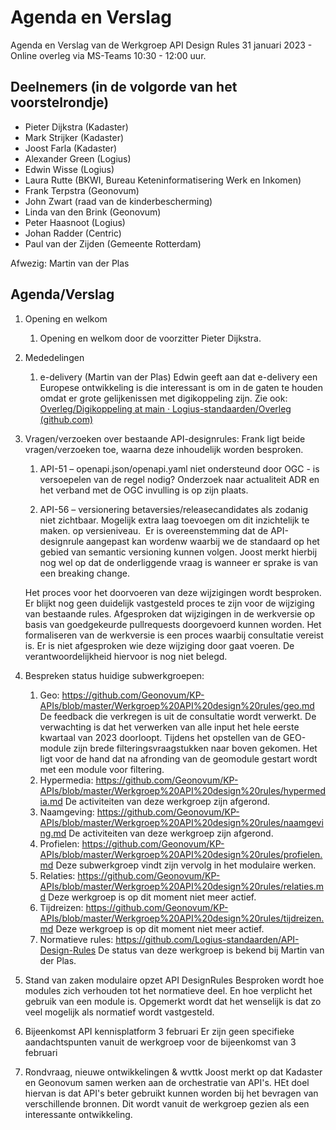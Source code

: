 # Agenda en Verslag 

Agenda en Verslag van de Werkgroep API Design Rules 31 januari 2023 - Online overleg via MS-Teams 10:30 - 12:00 uur. 

## Deelnemers (in de volgorde van het voorstelrondje) 
- Pieter Dijkstra (Kadaster)
- Mark Strijker (Kadaster)
- Joost Farla (Kadaster)
- Alexander Green (Logius) 
- Edwin Wisse (Logius) 
- Laura Rutte (BKWI, Bureau Keteninformatisering Werk en Inkomen)
- Frank Terpstra (Geonovum)
- John Zwart (raad van de kinderbescherming)
- Linda van den Brink (Geonovum)
- Peter Haasnoot (Logius)
- Johan Radder (Centric)
- Paul van der Zijden (Gemeente Rotterdam)

Afwezig:
Martin van der Plas 

## Agenda/Verslag

1. Opening en welkom
   1. Opening en welkom door de voorzitter Pieter Dijkstra.

2. Mededelingen
   1. e-delivery (Martin van der Plas) 
   Edwin geeft aan dat e-delivery een Europese ontwikkeling is die interessant is om in de gaten te houden omdat er grote gelijkenissen met digikoppeling zijn. Zie ook: [Overleg/Digikoppeling at main · Logius-standaarden/Overleg (github.com)](https://github.com/Logius-standaarden/Overleg/blob/main/Digikoppeling/2022-12-08/eDeliveryAPI.md)

3. Vragen/verzoeken over bestaande API-designrules:
   Frank ligt beide vragen/verzoeken toe, waarna deze inhoudelijk worden besproken. 
   1. API-51 – openapi.json/openapi.yaml niet ondersteund door OGC - is versoepelen van de regel nodig? Onderzoek naar actualiteit ADR en het verband met de OGC invulling is op zijn plaats.    

   1. API-56 – versionering betaversies/releasecandidates als zodanig niet zichtbaar. Mogelijk extra laag toevoegen om dit inzichtelijk te maken. op versieniveau. 
   Er is overeenstemming dat de API-designrule aangepast kan wordenw waarbij we de standaard op het gebied van semantic versioning kunnen volgen. Joost merkt hierbij nog wel op dat de onderliggende vraag is wanneer er sprake is van een breaking change. 

   Het proces voor het doorvoeren van deze wijzigingen wordt besproken. Er blijkt nog geen duidelijk vastgesteld proces te zijn voor de wijziging van bestaande rules. Afgesproken dat wijzigingen in de werkversie op basis van goedgekeurde pullrequests doorgevoerd kunnen worden. Het formaliseren van de werkversie is een proces waarbij consultatie vereist is. Er is niet afgesproken wie deze wijziging door gaat voeren. De verantwoordelijkheid hiervoor is nog niet belegd.  
   
4. Bespreken status huidige subwerkgroepen:
   1. Geo: https://github.com/Geonovum/KP-APIs/blob/master/Werkgroep%20API%20design%20rules/geo.md
   De feedback die verkregen is uit de consultatie wordt verwerkt. De verwachting is dat het verwerken van alle input het hele eerste kwartaal van 2023 doorloopt. Tijdens het opstellen van de GEO-module zijn brede filteringsvraagstukken naar boven gekomen. Het ligt voor de hand dat na afronding van de geomodule gestart wordt met een module voor filtering. 
   1. Hypermedia: https://github.com/Geonovum/KP-APIs/blob/master/Werkgroep%20API%20design%20rules/hypermedia.md
De activiteiten van deze werkgroep zijn afgerond. 
   2. Naamgeving: https://github.com/Geonovum/KP-APIs/blob/master/Werkgroep%20API%20design%20rules/naamgeving.md
De activiteiten van deze werkgroep zijn afgerond.
   3. Profielen: https://github.com/Geonovum/KP-APIs/blob/master/Werkgroep%20API%20design%20rules/profielen.md
Deze subwerkgroep vindt zijn vervolg in het modulaire werken. 
   4. Relaties: https://github.com/Geonovum/KP-APIs/blob/master/Werkgroep%20API%20design%20rules/relaties.md
Deze werkgroep is op dit moment niet meer actief. 
   5. Tijdreizen: https://github.com/Geonovum/KP-APIs/blob/master/Werkgroep%20API%20design%20rules/tijdreizen.md
Deze werkgroep is op dit moment niet meer actief.
   6. Normatieve rules: https://github.com/Logius-standaarden/API-Design-Rules
De status van deze werkgroep is bekend bij Martin van der Plas. 

5. Stand van zaken modulaire opzet API DesignRules 
Besproken wordt hoe modules zich verhouden tot het normatieve deel. En hoe verplicht het gebruik van een module is. Opgemerkt wordt dat het wenselijk is dat zo veel mogelijk als normatief wordt vastgesteld. 

6. Bijeenkomst API kennisplatform 3 februari 
Er zijn geen specifieke aandachtspunten vanuit de werkgroep voor de bijeenkomst van 3 februari

7.  Rondvraag, nieuwe ontwikkelingen & wvttk
Joost merkt op dat Kadaster en Geonovum samen werken aan de orchestratie van API's. HEt doel hiervan is dat API's beter gebruikt kunnen worden bij het bevragen van verschillende bronnen. Dit wordt vanuit de werkgroep gezien als een interessante ontwikkeling. 
